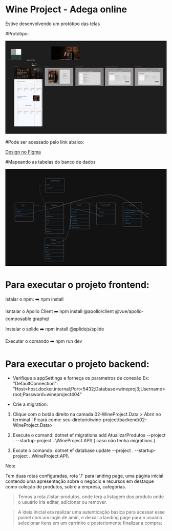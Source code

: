 
# Wine Project - Adega online

Estive desenvolvendo um protótipo das telas

#Protótipo:

![Protótipo](frontend/src/assets/images/mood.png)

#Pode ser acessado pelo link abaixo:

[Design no Figma](https://www.figma.com/design/vl2tpOvSsI6cSswJjI6vhP/Untitled?node-id=4-7&t=3nYfbWqGirNS3frq-1)

#Mapeando as tabelas do banco de dados

![Protótipo](frontend/src/assets/images/tabelas.png)


# Para executar o projeto frontend:

Istalar o npm:
➡️ npm install

Isntalar o Apollo Client 
➡️ npm install @apollo/client @vue/apollo-composable graphql

Instalar o splide
➡️ npm install @splidejs/splide

Executar o comando
➡️ npm run dev



# Para executar o projeto backend:

* Verifique a appSettings e forneça os parametros de conexão Ex:  "DefaultConnection": "Host=host.docker.internal;Port=5432;Database=wineproj3;Username=root;Password=wineproject404"

* Crie a migration:
1. Clique com o botão direito na camada 02-WineProject.Data > Abrir no terminal | Ficará como: seu-diretorio\wine-project\backend\02-WineProject.Data>

2. Execute o comand:  dotnet ef migrations add AtualizarProdutos --project . --startup-project ..\WineProject.API\ ( caso não tenha migrations )

3. Excute o comando: dotnet ef database update --project . --startup-project ..\WineProject.API\ 

> [!NOTE]
>Tem duas rotas configuradas, rota '/' para  landing page, uma página inicial contendo uma apresentação sobre o negócio e recursos em destaque como coleção de produtos, sobre a empresa, categorias.

> Temos a rota /listar-produtos, onde terá a listagem dos produto onde o usuário iria editar, adicionar ou remover.

>A ideia inicial era realizar uma autenticação basica para acessar esse painel com um login de amin, e deixar a landing page para o usuário selecionar itens em um carrinho e posteriomente finalizar a compra;

 

